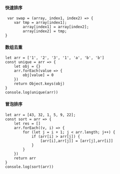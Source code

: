 #### 快速排序
     var swap = (array, index1, index2) => {
        var tmp = array[index1];
            array[index1] = array[index2];
            array[index2] = tmp;
    }

#### 数组去重
    let arr = ['1', '2', '3', '1', 'a', 'b', 'b']
    const unique = arr => {
        let obj = {}
        arr.forEach(value => {
            obj[value] = 0
        })
        return Object.keys(obj)
    }
    console.log(unique(arr))

#### 冒泡排序
    let arr = [43, 32, 1, 5, 9, 22];
    const sort = arr => {
        let res = []
        arr.forEach((v, i) => {
            for (let j = i + 1; j < arr.length; j++) {
                if (arr[i] > arr[j]) {
                    [arr[i],arr[j]] = [arr[j],arr[i]]
                }
            }
        })
        return arr
    }
    console.log(sort(arr))    